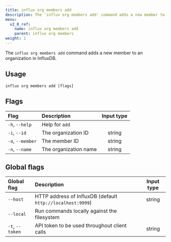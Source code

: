 ```yaml
---
title: influx org members add
description: The 'influx org members add' command adds a new member to an organization in InfluxDB.
menu:
  v2_0_ref:
    name: influx org members add
    parent: influx org members
weight: 1
---
```


The `influx org members add` command adds a new member to an organization in InfluxDB.

## Usage
```
influx org members add [flags]
```

## Flags
| Flag             | Description           | Input type  |
|:----             |:-----------           |:----------: |
| `-h`, `--help`   | Help for `add`        |             |
| `-i`, `--id`     | The organization ID   | string      |
| `-o`, `--member` | The member ID         | string      |
| `-n`, `--name`   | The organization name | string      |

## Global flags
| Global flag     | Description                                                | Input type |
|:-----------     |:-----------                                                |:----------:|
| `--host`        | HTTP address of InfluxDB (default `http://localhost:9999`) | string     |
| `--local`       | Run commands locally against the filesystem                |            |
| `-t`, `--token` | API token to be used throughout client calls               | string     |
